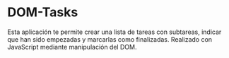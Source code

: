 # DOM-Tasks
Esta aplicación te permite crear una lista de tareas con subtareas, indicar que han sido empezadas y marcarlas como finalizadas. Realizado con JavaScript mediante manipulación del DOM.

